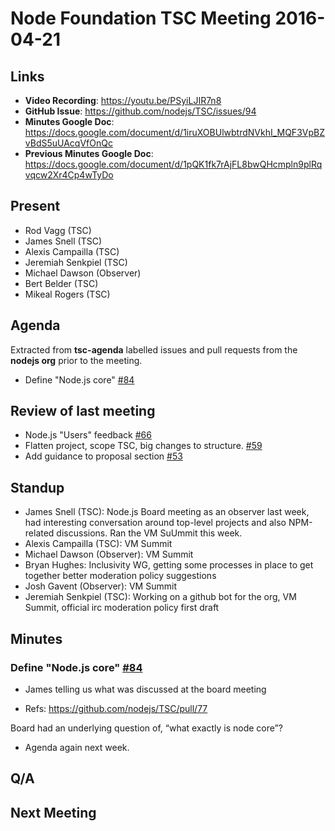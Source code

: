 # Node Foundation TSC Meeting 2016-04-21

## Links

* **Video Recording**: https://youtu.be/PSyiLJIR7n8
* **GitHub Issue**: https://github.com/nodejs/TSC/issues/94
* **Minutes Google Doc**: <https://docs.google.com/document/d/1iruXOBUlwbtrdNVkhI_MQF3VpBZvBdS5uUAcqVfOnQc>
* **Previous Minutes Google Doc**: <https://docs.google.com/document/d/1pQK1fk7rAjFL8bwQHcmpln9plRqvqcw2Xr4Cp4wTyDo>

## Present

* Rod Vagg (TSC)
* James Snell (TSC)
* Alexis Campailla (TSC)
* Jeremiah Senkpiel (TSC)
* Michael Dawson (Observer)
* Bert Belder (TSC)
* Mikeal Rogers (TSC)

## Agenda

Extracted from **tsc-agenda** labelled issues and pull requests from the **nodejs org** prior to the meeting.

* Define "Node.js core" [#84](https://github.com/nodejs/TSC/issues/84)

## Review of last meeting

* Node.js "Users" feedback [#66](https://github.com/nodejs/TSC/issues/66)
* Flatten project, scope TSC, big changes to structure. [#59](https://github.com/nodejs/TSC/pull/59)
* Add guidance to proposal section [#53](https://github.com/nodejs/TSC/pull/53)

## Standup

* James Snell (TSC): Node.js Board meeting as an observer last week, had interesting conversation around top-level projects and also NPM-related discussions. Ran the VM SuUmmit this week.
* Alexis Campailla (TSC): VM Summit
* Michael Dawson (Observer): VM Summit
* Bryan Hughes: Inclusivity WG, getting some processes in place to get together better moderation policy suggestions
* Josh Gavent (Observer): VM Summit
* Jeremiah Senkpiel (TSC): Working on a github bot for the org, VM Summit, official irc moderation policy first draft

## Minutes

### Define "Node.js core" [#84](https://github.com/nodejs/TSC/issues/84)

- James telling us what was discussed at the board meeting

- Refs: https://github.com/nodejs/TSC/pull/77

Board had an underlying question of, “what exactly is node core”?

- Agenda again next week.

## Q/A

## Next Meeting
